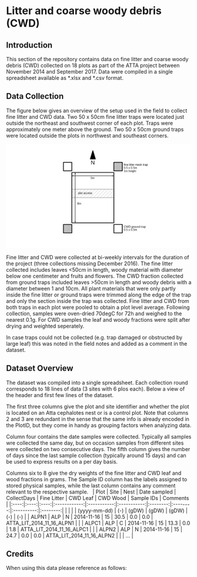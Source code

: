 # Litter and coarse woody debris (CWD)

## Introduction 

This section of the repository contains data on fine litter and coarse woody debris (CWD) collected on 18 plots as part of the ATTA project between November 2014 and September 2017. Data were compiled in a single spreadsheet available as *.xlsx and *.csv format.

## Data Collection

The figure below gives an overview of the setup used in the field to collect fine litter and CWD data. Two 50 x 50cm fine litter traps were located just outside the northeast and southwest corner of each plot. Traps were approximately one meter above the ground. Two 50 x 50cm ground traps were located outside the plots in northwest and southeast corners.

![Plot Layout](PlotLayoutLitter.jpg)

Fine litter and CWD were collected at bi-weekly intervals for the duration of the project (three collections missing December 2016). The fine litter collected includes leaves \<50cm in length, woody material with diameter below one centimeter and fruits and flowers. The CWD fraction collected from ground traps included leaves \>50cm in length and woody debris with a diameter between 1 and 10cm. All plant materials that were only partly inside the fine litter or ground traps were trimmed along the edge of the trap and only the section inside the trap was collected. Fine litter and CWD from both traps in each plot were pooled to obtain a plot level average. Following collection, samples were oven-dried 70degC for 72h and weighed to the nearest 0.1g. For CWD samples the leaf and woody fractions were split after drying and weighted seperately.

In case traps could not be collected (e.g. trap damaged or obstructed by large leaf) this was noted in the field notes and added as a comment in the dataset. 

## Dataset Overview

The dataset was compiled into a single spreadsheet. Each collection round corresponds to 18 lines of data (3 sites with 6 plos each). Below a view of the header and first few lines of the dataset.

The first three columns give the plot and site identifier and whether the plot is located on an Atta cephalotes nest or is a control plot. Note that columns 2 and 3 are redundant in the sense that the same info is already encoded in the PlotID, but they come in handy as grouping factors when analyzing data. 

Column four contains the date samples were collected. Typically all samples wre collected the same day, but on occasion samples from different sites were collected on two consecutive days. The fifth column gives the number of days since the last sample collection (typically around 15 days) and can be used to express results on a per day basis.

Columns six to 8 give the dry weights of the fine litter and CWD leaf and wood fractions in grams. The Sample ID column has the labels assigned to stored physical samples, while the last column contains any comment relevant to the respective sample.
&nbsp;
| Plot | Site | Nest | Date sampled | CollectDays | Fine Litter | CWD Leaf | CWD Wood | Sample IDs | Comments | 
|:----:|:----:|:----:|:------------:|:-----------:|:-----------:|:--------:|:--------:|:----------:|:--------:|
|      |      |      | (yyyy-mm-dd)	|     (-)     |     (gDW)   |   (gDW)  |   (gDW)  |    (-)     |    (-)   |
| ALPN1 | ALP | N | 2014-11-16 | 15 | 30.5 | 0.0 | 0.0 | ATTA_LIT_2014_11_16_ALPN1 | | 
| ALPC1 | ALP |	C | 2014-11-16 | 15 | 13.3 | 0.0 | 1.8 | ATTA_LIT_2014_11_16_ALPC1 | |
| ALPN2 | ALP | N | 2014-11-16 | 15 | 24.7 | 0.0 | 0.0 | ATTA_LIT_2014_11_16_ALPN2 | |
| ... |

## Credits

When using this data please reference as follows:


